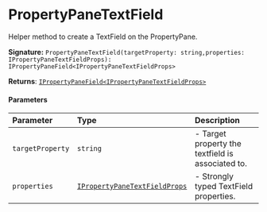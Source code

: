 # PropertyPaneTextField

Helper method to create a TextField on the PropertyPane.

**Signature:** ``PropertyPaneTextField(targetProperty: string,properties: IPropertyPaneTextFieldProps): IPropertyPaneField<IPropertyPaneTextFieldProps>``

**Returns**: [`IPropertyPaneField<IPropertyPaneTextFieldProps>`](../sp-client-preview/ipropertypanefield.md)



#### Parameters


| Parameter	   | Type    | Description |
|:-------------|:---------------|:------------|
| `targetProperty`    | `string` | - Target property the textfield is associated to. |
| `properties`    | [`IPropertyPaneTextFieldProps`](../sp-client-preview/ipropertypanetextfieldprops.md) | - Strongly typed TextField properties. |

